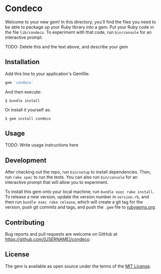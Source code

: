 # Condeco

Welcome to your new gem! In this directory, you'll find the files you need to be able to package up your Ruby library into a gem. Put your Ruby code in the file `lib/condeco`. To experiment with that code, run `bin/console` for an interactive prompt.

TODO: Delete this and the text above, and describe your gem

## Installation

Add this line to your application's Gemfile:

```ruby
gem 'condeco'
```

And then execute:

    $ bundle install

Or install it yourself as:

    $ gem install condeco

## Usage

TODO: Write usage instructions here

## Development

After checking out the repo, run `bin/setup` to install dependencies. Then, run `rake spec` to run the tests. You can also run `bin/console` for an interactive prompt that will allow you to experiment.

To install this gem onto your local machine, run `bundle exec rake install`. To release a new version, update the version number in `version.rb`, and then run `bundle exec rake release`, which will create a git tag for the version, push git commits and tags, and push the `.gem` file to [rubygems.org](https://rubygems.org).

## Contributing

Bug reports and pull requests are welcome on GitHub at https://github.com/[USERNAME]/condeco.


## License

The gem is available as open source under the terms of the [MIT License](https://opensource.org/licenses/MIT).
